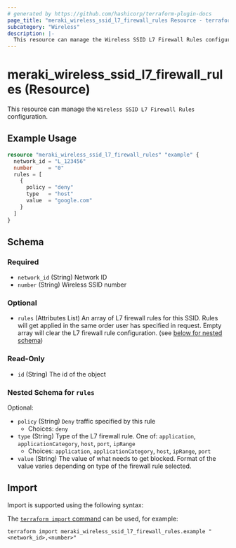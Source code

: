 ```yaml
---
# generated by https://github.com/hashicorp/terraform-plugin-docs
page_title: "meraki_wireless_ssid_l7_firewall_rules Resource - terraform-provider-meraki"
subcategory: "Wireless"
description: |-
  This resource can manage the Wireless SSID L7 Firewall Rules configuration.
---
```


# meraki_wireless_ssid_l7_firewall_rules (Resource)

This resource can manage the `Wireless SSID L7 Firewall Rules` configuration.

## Example Usage

```terraform
resource "meraki_wireless_ssid_l7_firewall_rules" "example" {
  network_id = "L_123456"
  number     = "0"
  rules = [
    {
      policy = "deny"
      type   = "host"
      value  = "google.com"
    }
  ]
}
```

<!-- schema generated by tfplugindocs -->
## Schema

### Required

- `network_id` (String) Network ID
- `number` (String) Wireless SSID number

### Optional

- `rules` (Attributes List) An array of L7 firewall rules for this SSID. Rules will get applied in the same order user has specified in request. Empty array will clear the L7 firewall rule configuration. (see [below for nested schema](#nestedatt--rules))

### Read-Only

- `id` (String) The id of the object

<a id="nestedatt--rules"></a>
### Nested Schema for `rules`

Optional:

- `policy` (String) `Deny` traffic specified by this rule
  - Choices: `deny`
- `type` (String) Type of the L7 firewall rule. One of: `application`, `applicationCategory`, `host`, `port`, `ipRange`
  - Choices: `application`, `applicationCategory`, `host`, `ipRange`, `port`
- `value` (String) The value of what needs to get blocked. Format of the value varies depending on type of the firewall rule selected.

## Import

Import is supported using the following syntax:

The [`terraform import` command](https://developer.hashicorp.com/terraform/cli/commands/import) can be used, for example:

```shell
terraform import meraki_wireless_ssid_l7_firewall_rules.example "<network_id>,<number>"
```
